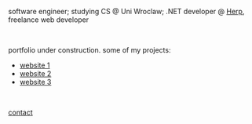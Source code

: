 software engineer; studying CS @ Uni Wroclaw; .NET developer @ [Herp](https://herp.pl/), freelance web developer

<br>

portfolio under construction. some of my projects:
- [website 1](https://pustynnaburza.dabrowagornicza.zhp.pl/)
- [website 2](https://zlotaosemka.dabrowagornicza.zhp.pl/)
- [website 3](https://dolomites-trips.com/)

<br>

[contact](mailto:wozniakwojciech@protonmail.com)
